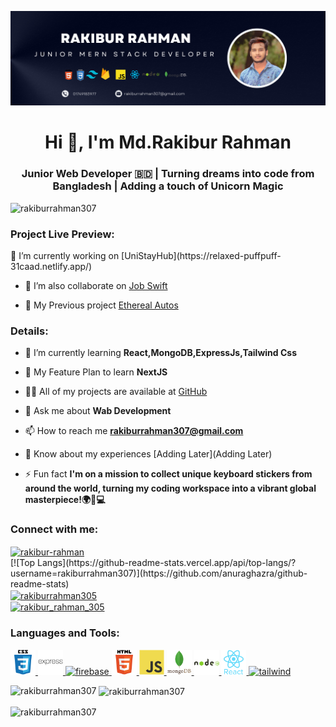 ![logo](https://github.com/rakiburrahman307/rakiburrahman307/blob/main/Black%20and%20%20White%20Gradient%20Personal%20LinkedIn%20Banner%20(2).png)

<h1 align="center">Hi 👋, I'm Md.Rakibur Rahman</h1>
<h3 align="center">Junior Web Developer 🇧🇩 | Turning dreams into code from Bangladesh | Adding a touch of Unicorn Magic</h3>

<p align="left"> <img src="https://komarev.com/ghpvc/?username=rakiburrahman307&label=Profile%20views&color=0e75b6&style=flat" alt="rakiburrahman307" /> </p>

<h3 align="left">Project Live Preview:</h3>
🔭 I’m currently working on [UniStayHub](https://relaxed-puffpuff-31caad.netlify.app/)


- 👯 I’m also collaborate on [Job Swift](https://curious-starburst-d1ee83.netlify.app/)

- 🤝 My Previous project [Ethereal Autos](https://6533dbc842df062c581574d2--cool-gecko-ec8121.netlify.app/)

<h3 align="left">Details:</h3>

- 🌱 I’m currently learning **React,MongoDB,ExpressJs,Tailwind Css**

- 🚀 My Feature Plan to learn **NextJS**

- 👨‍💻 All of my projects are available at [GitHub](https://github.com/rakiburrahman307?tab=repositories)

- 💬 Ask me about **Wab Development**

- 📫 How to reach me **rakiburrahman307@gmail.com**

- 📄 Know about my experiences [Adding Later](Adding Later)

- ⚡ Fun fact **I'm on a mission to collect unique keyboard stickers from around the world, turning my coding workspace into a vibrant global masterpiece!🌍🎨💻**

<h3 align="left">Connect with me:</h3>
<p align="left">
<a href="https://www.linkedin.com/in/rakibur-rahman-14b33a2a4" target="blank"><img align="center" src="https://raw.githubusercontent.com/rahuldkjain/github-profile-readme-generator/master/src/images/icons/Social/linked-in-alt.svg" alt="rakibur-rahman" height="30" width="40" /></a> </br>
[![Top Langs](https://github-readme-stats.vercel.app/api/top-langs/?username=rakiburrahman307)](https://github.com/anuraghazra/github-readme-stats)
</br>
<a href="https://fb.com/rakiburrahman305" target="blank"><img align="center" src="https://raw.githubusercontent.com/rahuldkjain/github-profile-readme-generator/master/src/images/icons/Social/facebook.svg" alt="rakiburrahman305" height="30" width="40" /></a>
</br>
<a href="https://instagram.com/rakibur_rahman_305" target="blank"><img align="center" src="https://raw.githubusercontent.com/rahuldkjain/github-profile-readme-generator/master/src/images/icons/Social/instagram.svg" alt="rakibur_rahman_305" height="30" width="40" /></a>
</p>

<h3 align="left">Languages and Tools:</h3>
<p align="left"> <a href="https://www.w3schools.com/css/" target="_blank" rel="noreferrer"> <img src="https://raw.githubusercontent.com/devicons/devicon/master/icons/css3/css3-original-wordmark.svg" alt="css3" width="40" height="40"/> </a> <a href="https://expressjs.com" target="_blank" rel="noreferrer"> <img src="https://raw.githubusercontent.com/devicons/devicon/master/icons/express/express-original-wordmark.svg" alt="express" width="40" height="40"/> </a> <a href="https://firebase.google.com/" target="_blank" rel="noreferrer"> <img src="https://www.vectorlogo.zone/logos/firebase/firebase-icon.svg" alt="firebase" width="40" height="40"/> </a> <a href="https://www.w3.org/html/" target="_blank" rel="noreferrer"> <img src="https://raw.githubusercontent.com/devicons/devicon/master/icons/html5/html5-original-wordmark.svg" alt="html5" width="40" height="40"/> </a> <a href="https://developer.mozilla.org/en-US/docs/Web/JavaScript" target="_blank" rel="noreferrer"> <img src="https://raw.githubusercontent.com/devicons/devicon/master/icons/javascript/javascript-original.svg" alt="javascript" width="40" height="40"/> </a> <a href="https://www.mongodb.com/" target="_blank" rel="noreferrer"> <img src="https://raw.githubusercontent.com/devicons/devicon/master/icons/mongodb/mongodb-original-wordmark.svg" alt="mongodb" width="40" height="40"/> </a> <a href="https://nodejs.org" target="_blank" rel="noreferrer"> <img src="https://raw.githubusercontent.com/devicons/devicon/master/icons/nodejs/nodejs-original-wordmark.svg" alt="nodejs" width="40" height="40"/> </a> <a href="https://reactjs.org/" target="_blank" rel="noreferrer"> <img src="https://raw.githubusercontent.com/devicons/devicon/master/icons/react/react-original-wordmark.svg" alt="react" width="40" height="40"/> </a> <a href="https://tailwindcss.com/" target="_blank" rel="noreferrer"> <img src="https://www.vectorlogo.zone/logos/tailwindcss/tailwindcss-icon.svg" alt="tailwind" width="40" height="40"/> </a> </p>

<p><img align="left" src="https://github-readme-stats.vercel.app/api/top-langs?username=rakiburrahman307&show_icons=true&locale=en&layout=compact" alt="rakiburrahman307" /></p>

<p>&nbsp;<img align="center" src="https://github-readme-stats.vercel.app/api?username=rakiburrahman307&show_icons=true&locale=en" alt="rakiburrahman307" /></p>

<p><img align="center" src="https://github-readme-streak-stats.herokuapp.com/?user=rakiburrahman307&" alt="rakiburrahman307" /></p>
